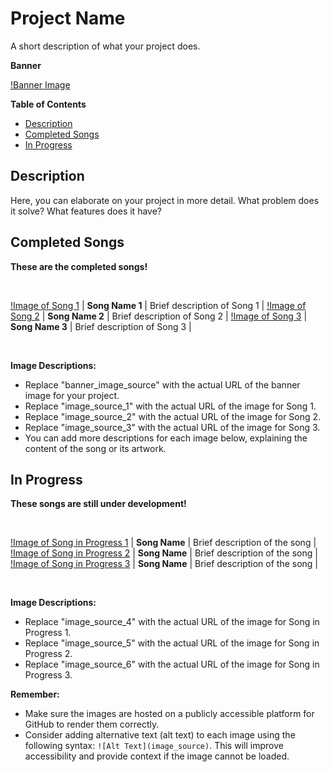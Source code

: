 # Project Name

A short description of what your project does.

**Banner**

[!Banner Image](banner_image_source) 

**Table of Contents**

* [Description](#description)
* [Completed Songs](#completed-songs)
* [In Progress](#in-progress)


## Description

Here, you can elaborate on your project in more detail. What problem does it solve? What features does it have?

## Completed Songs

**These are the completed songs!**

<br>

[!Image of Song 1](image_source_1) | **Song Name 1** |  Brief description of Song 1 |
[!Image of Song 2](image_source_2) | **Song Name 2** |  Brief description of Song 2 |
[!Image of Song 3](image_source_3) | **Song Name 3** |  Brief description of Song 3 |

<br>

**Image Descriptions:**

* Replace "banner_image_source" with the actual URL of the banner image for your project.
* Replace "image_source_1" with the actual URL of the image for Song 1.
* Replace "image_source_2" with the actual URL of the image for Song 2.
* Replace "image_source_3" with the actual URL of the image for Song 3.
* You can add more descriptions for each image below, explaining the content of the song or its artwork.

## In Progress

**These songs are still under development!**

<br>

[!Image of Song in Progress 1](image_source_4) | **Song Name** | Brief description of the song |
[!Image of Song in Progress 2](image_source_5) | **Song Name** | Brief description of the song |
[!Image of Song in Progress 3](image_source_6) | **Song Name** | Brief description of the song |

<br>

**Image Descriptions:**

* Replace "image_source_4" with the actual URL of the image for Song in Progress 1.
* Replace "image_source_5" with the actual URL of the image for Song in Progress 2.
* Replace "image_source_6" with the actual URL of the image for Song in Progress 3.

**Remember:** 

* Make sure the images are hosted on a publicly accessible platform for GitHub to render them correctly.
*  Consider adding alternative text (alt text) to each image using the following syntax: `![Alt Text](image_source)`. This will improve accessibility and provide context if the image cannot be loaded.
